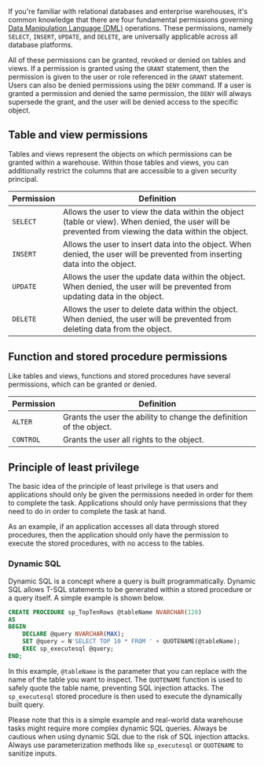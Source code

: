 If you're familiar with relational databases and enterprise warehouses, it's common knowledge that there are four fundamental permissions governing [Data Manipulation Language (DML)](/sql/t-sql/queries/queries?azure-portal=true) operations. These permissions, namely `SELECT`, `INSERT`, `UPDATE`, and `DELETE`, are universally applicable across all database platforms.

All of these permissions can be granted, revoked or denied on tables and views. If a permission is granted using the `GRANT` statement, then the permission is given to the user or role referenced in the `GRANT` statement. Users can also be denied permissions using the `DENY` command. If a user is granted a permission and denied the same permission, the `DENY` will always supersede the grant, and the user will be denied access to the specific object.

## Table and view permissions

Tables and views represent the objects on which permissions can be granted within a warehouse. Within those tables and views, you can additionally restrict the columns that are accessible to a given security principal. 

| Permission | Definition |
|------------|-------------|
|`SELECT` | Allows the user to view the data within the object (table or view). When denied, the user will be prevented from viewing the data within the object. |
|`INSERT` | Allows the user to insert data into the object. When denied, the user will be prevented from inserting data into the object. |
|`UPDATE` | Allows the user the update data within the object. When denied, the user will be prevented from updating data in the object. |
|`DELETE` | Allows the user to delete data within the object. When denied, the user will be prevented from deleting data from the object. |

## Function and stored procedure permissions

Like tables and views, functions and stored procedures have several permissions, which can be granted or denied.

| Permission | Definition |
|------------|-------------|
|`ALTER` | Grants the user the ability to change the definition of the object. |
|`CONTROL` | Grants the user all rights to the object. |

## Principle of least privilege

The basic idea of the principle of least privilege is that users and applications should only be given the permissions needed in order for them to complete the task. Applications should only have permissions that they need to do in order to complete the task at hand.

As an example, if an application accesses all data through stored procedures, then the application should only have the permission to execute the stored procedures, with no access to the tables.

### Dynamic SQL

Dynamic SQL is a concept where a query is built programmatically. Dynamic SQL allows T-SQL statements to be generated within a stored procedure or a query itself. A simple example is shown below.

```sql
CREATE PROCEDURE sp_TopTenRows @tableName NVARCHAR(128)
AS
BEGIN
    DECLARE @query NVARCHAR(MAX);
    SET @query = N'SELECT TOP 10 * FROM ' + QUOTENAME(@tableName);
    EXEC sp_executesql @query;
END;
```

In this example, `@tableName` is the parameter that you can replace with the name of the table you want to inspect. The `QUOTENAME` function is used to safely quote the table name, preventing SQL injection attacks. The `sp_executesql` stored procedure is then used to execute the dynamically built query.

Please note that this is a simple example and real-world data warehouse tasks might require more complex dynamic SQL queries. Always be cautious when using dynamic SQL due to the risk of SQL injection attacks. Always use parameterization methods like `sp_executesql` or `QUOTENAME` to sanitize inputs.

